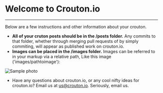 # Welcome to Crouton.io
-----------------------

Below are a few instructions and other information about your crouton.

* **All of your cruton posts should be in the /posts folder.** Any commits to that folder, whether through merging pull requests of by simply commiting, will appear as published work on crouton.io.
* **Images can be placed in the /images folder.** Images can be referred to in your markup via a relative path, Like this image ('images/pathtoimage'):

![Sample photo](https://raw.githubusercontent.com/kidmillions/crouton.io/master/images/sample.jpg)

* Have any questions about crouton.io, or any cool nifty ideas for crouton.io? Email us at us@crouton.io. Seriously, email us.
